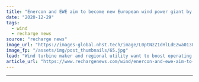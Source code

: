 ```yaml
---
title: "Enercon and EWE aim to become new European wind power giant by 2030"
date: "2020-12-29"
tags: 
  - wind
  - recharge news
source: "recharge news"
image_url: "https://images-global.nhst.tech/image/L0ptNzZ1dHlLdEZwa013UGJYeHBXbjdJakN2T1cyVjZobGk5ZGEvVHhCdz0=/nhst/binary/445a64f0fc51e7968735cd2a24309a52"
image_fp: "/assets/img/post_thumbnails/65.jpg"
lead: "Wind turbine maker and regional utility want to boost operating onshore wind portfolio in Germany and France from a current 2.3GW to 5GW in 2030"
article_url: "https://www.rechargenews.com/wind/enercon-and-ewe-aim-to-become-new-european-wind-power-giant-by-2030/2-1-937160"
---
```


---
